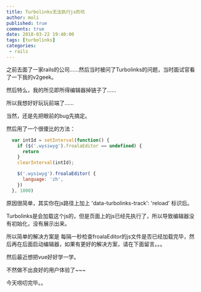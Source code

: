 ```yaml
---
title: Turbolinks无法执行js的坑
author: moli
published: true
comments: true
date: 2018-03-22 19:40:00
tags: [turbolinks]
categories:
 - rails
---
```


之前去面了一家rails的公司……然后当时被问了Turbolinks的问题，当时面试官看了一下我的v2geek。

然后特么，我的所见即所得编辑器掉链子了……

所以我想好好玩玩前端了……

当然，还是先把眼前的bug先搞定。

然后用了一个很傻比的方法：

```JavaScript
  var intId = setInterval(function() {
    if ($('.wysiwyg').froalaEditor == undefined) {
      return
    }
    clearInterval(intId);

    $('.wysiwyg').froalaEditor( {
      language: 'zh',
    })
  }, 1000)
```
原因很简单，其实你在js路径上加上 'data-turbolinks-track': 'reload' 标识后。

Turbolinks是会加载这个js的，但是页面上的js已经先执行了，所以导致编辑器没有初始化，没有展示出来。

所以简单的解决方案是 每隔一秒检查froalaEditor的js文件是否已经加载完毕，然后再在后面启动编辑器，如果有更好的解决方案，请在下面留言。。。

然后最近想把vue好好学一学。

不然做不出良好的用户体验了~~~

今天唠叨完毕。。

